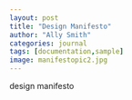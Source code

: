 ```yaml
---
layout: post
title: "Design Manifesto"
author: "Ally Smith"
categories: journal
tags: [documentation,sample]
image: manifestopic2.jpg
---
```


design manifesto